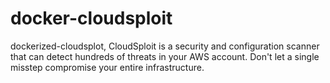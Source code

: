 # docker-cloudsploit
dockerized-cloudsplot, CloudSploit is a security and configuration scanner that can detect hundreds of threats in your AWS account. Don't let a single misstep compromise your entire infrastructure.
